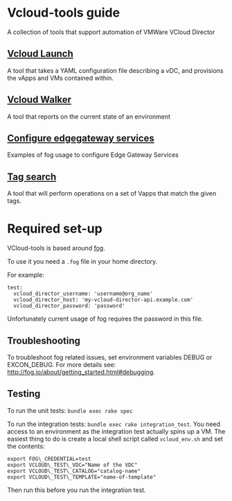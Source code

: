 Vcloud-tools guide
============

A collection of tools that support automation of VMWare VCloud Director

## [Vcloud Launch][vcloud-launch]
A tool that takes a YAML configuration file describing a vDC, and provisions
the vApps and VMs contained within.

## [Vcloud Walker][vcloudwalker]
A tool that reports on the current state of an environment

## [Configure edgegateway services][edgegateway]
Examples of fog usage to configure Edge Gateway Services

## [Tag search][tag_search]
A tool that will perform operations on a set of Vapps that match the given tags.

Required set-up
===============

VCloud-tools is based around [fog].

To use it you need a `.fog` file in your home directory.

For example:

    test:
      vcloud_director_username: 'username@org_name'
      vcloud_director_host: 'my-vcloud-director-api.example.com'
      vcloud_director_password: 'password'

Unfortunately current usage of fog requires the password in this file.

## Troubleshooting

To troubleshoot fog related issues, set environment variables DEBUG or EXCON_DEBUG.
For more details see: http://fog.io/about/getting_started.html#debugging.

## Testing

To run the unit tests: `bundle exec rake spec`

To run the integration tests: `bundle exec rake integration_test`.
You need access to an environment as the integration test actually spins up a
VM. The easiest thing to do is create a local shell script called
`vcloud_env.sh` and set the contents:

    export FOG\_CREDENTIAL=test
    export VCLOUD\_TEST\_VDC="Name of the VDC"
    export VCLOUD\_TEST\_CATALOG="catalog-name"
    export VCLOUD\_TEST\_TEMPLATE="name-of-template"

Then run this before you run the integration test.


[vcloudwalker]: https://github.com/alphagov/vcloud-walker
[edgegateway]: docs/edgegateway.md
[tag_search]: docs/tag_search.md
[vcloud-launch]: docs/vcloud-launch.md
[fog]: http://fog.io/
